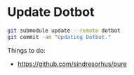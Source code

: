 
# Update Dotbot

```bash
git submodule update --remote dotbot
git commit -am "Updating Dotbot."
```




Things to do:
- https://github.com/sindresorhus/pure
